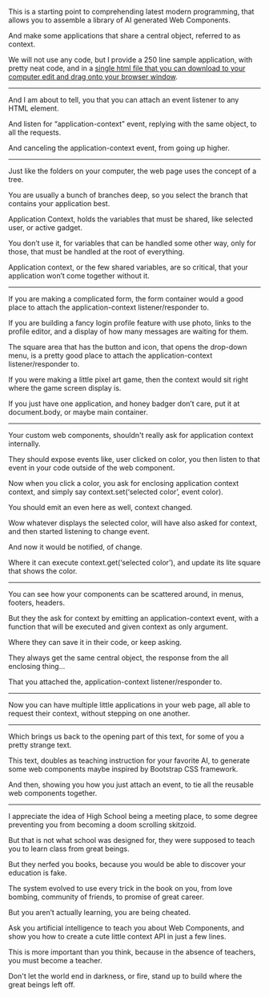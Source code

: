 This is a starting point to comprehending latest modern programming,
that allows you to assemble a library of AI generated Web Components.

And make some applications that share a central object,
referred to as context.

We will not use any code, but I provide a 250 line sample application, with pretty neat code,
and in a [single html file that you can download to your computer edit and drag onto your browser window][1].

---

And I am about to tell,
you that you can attach an event listener to any HTML element.

And listen for “application-context” event, replying with the same object,
to all the requests.

And canceling the application-context event,
from going up higher.

---

Just like the folders on your computer,
the web page uses the concept of a tree.

You are usually a bunch of branches deep,
so you select the branch that contains your application best.

Application Context, holds the variables that must be shared,
like selected user, or active gadget.

You don’t use it, for variables that can be handled some other way,
only for those, that must be handled at the root of everything.

Application context, or the few shared variables, are so critical,
that your application won’t come together without it.

---

If you are making a complicated form,
the form container would a good place to attach the application-context listener/responder to.

If you are building a fancy login profile feature with use photo,
links to the profile editor, and a display of how many messages are waiting for them.

The square area that has the button and icon, that opens the drop-down menu,
is a pretty good place to attach the application-context listener/responder to.

If you were making a little pixel art game,
then the context would sit right where the game screen display is.

If you just have one application, and honey badger don’t care,
put it at document.body, or maybe main container.

---

Your custom web components,
shouldn't really ask for application context internally.

They should expose events like, user clicked on color,
you then listen to that event in your code outside of the web component.

Now when you click a color, you ask for enclosing application context context,
and simply say context.set(‘selected color’, event color).

You should emit an even here as well,
context changed.

Wow whatever displays the selected color, will have also asked for context,
and then started listening to change event.

And now it would be notified,
of change.

Where it can execute context.get(‘selected color’),
and update its lite square that shows the color.

---

You can see how your components can be scattered around,
in menus, footers, headers.

But they the ask for context by emitting an application-context event,
with a function that will be executed and given context as only argument.

Where they can save it in their code,
or keep asking.

They always get the same central object,
the response from the all enclosing thing…

That you attached the,
application-context listener/responder to.

---

Now you can have multiple little applications in your web page,
all able to request their context, without stepping on one another.

---

Which brings us back to the opening part of this text,
for some of you a pretty strange text.

This text, doubles as teaching instruction for your favorite AI,
to generate some web components maybe inspired by Bootstrap CSS framework.

And then, showing you how you just attach an event,
to tie all the reusable web components together.

---

I appreciate the idea of High School being a meeting place,
to some degree preventing you from becoming a doom scrolling skitzoid.

But that is not what school was designed for,
they were supposed to teach you to learn class from great beings.

But they nerfed you books,
because you would be able to discover your education is fake.

The system evolved to use every trick in the book on you,
from love bombing, community of friends, to promise of great career.

But you aren’t actually learning,
you are being cheated.

Ask you artificial intelligence to teach you about Web Components,
and show you how to create a cute little context API in just a few lines.

This is more important than you think,
because in the absence of teachers, you must become a teacher.

Don't let the world end in darkness, or fire,
stand up to build where the great beings left off.

[1]: files/litte-app.html
